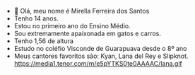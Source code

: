 - 👋 Olá, meu nome é Mirella Ferreira dos Santos
- Tenho 14 anos.
- Estou no primeiro ano do Ensino Médio.
- Sou extremamente apaixonada em gatos e carros.
- Tenho 1,56 de altura 
- Estudo no coléfio Visconde de Guarapuava desde o 8º ano
- Meus cantores favoritos são: Kyan, Lana del Rey e Slipknot.
 https://media1.tenor.com/m/e5pYTKS0te0AAAAC/lana.gif
